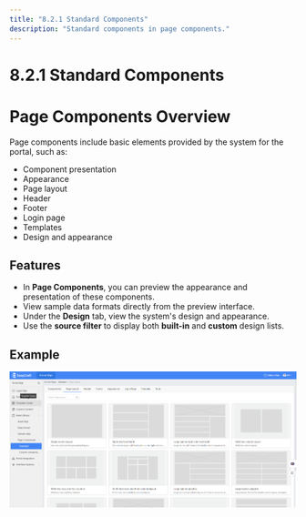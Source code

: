 ```yaml
---
title: "8.2.1 Standard Components"
description: "Standard components in page components."
---
```


# 8.2.1 Standard Components

# Page Components Overview

Page components include basic elements provided by the system for the portal, such as:

- Component presentation
- Appearance
- Page layout
- Header
- Footer
- Login page
- Templates
- Design and appearance

## Features

- In **Page Components**, you can preview the appearance and presentation of these components.
- View sample data formats directly from the preview interface.
- Under the **Design** tab, view the system's design and appearance.
- Use the **source filter** to display both **built-in** and **custom** design lists.

## Example

![Portal Diagram](/img/Standard%20Components.png)
